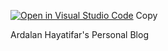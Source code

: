 [![Open in Visual Studio Code](https://img.shields.io/badge/Open%20in-Visal%20Studio%20Code-blue?style=for-the-badge&logo=visualstudiocode)](https://open.vscode.dev/ardalanhayatifar/ardalanhayatifar.github.io)
Copy


Ardalan Hayatifar's Personal Blog